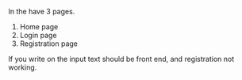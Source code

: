 In the have 3 pages. 
1) Home page
2) Login page
3) Registration page

If you write on the input text should be front end,  and registration not working. 

